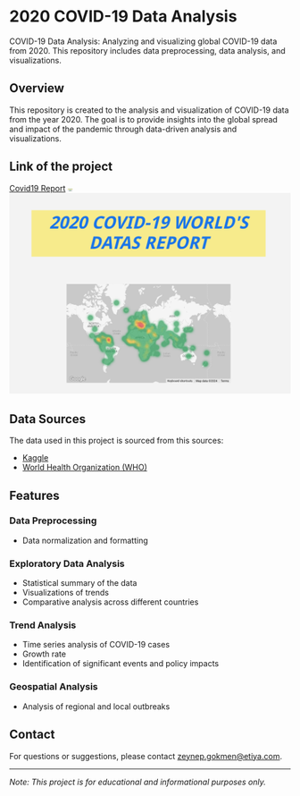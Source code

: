 # 2020 COVID-19 Data Analysis
COVID-19 Data Analysis: Analyzing and visualizing global COVID-19 data from 2020. This repository includes data preprocessing, data analysis, and visualizations.
## Overview
This repository is created to the analysis and visualization of COVID-19 data from the year 2020. The goal is to provide insights into the global spread and impact of the pandemic through data-driven analysis and visualizations.
## Link of the project
[Covid19 Report](https://lookerstudio.google.com/s/rZAggHjSedM)
<img src="COVID19-REPORT.png" width="10" height="5" />
![Covid19 Report](https://github.com/zeygokmen/2020-COVID-19-Data-Analysis/blob/main/COVID19-REPORT.png)
## Data Sources
The data used in this project is sourced from this sources:
- [Kaggle](https://www.kaggle.com/datasets/imdevskp/corona-virus-report)
- [World Health Organization (WHO)](https://data.who.int/dashboards/covid19/cases)
## Features
### Data Preprocessing
- Data normalization and formatting

### Exploratory Data Analysis
- Statistical summary of the data
- Visualizations of trends
- Comparative analysis across different countries

### Trend Analysis
- Time series analysis of COVID-19 cases
- Growth rate
- Identification of significant events and policy impacts

### Geospatial Analysis
- Analysis of regional and local outbreaks
  
## Contact
For questions or suggestions, please contact [zeynep.gokmen@etiya.com](mailto:zeynep.gokmen@etiya.com).

---

*Note: This project is for educational and informational purposes only.*
